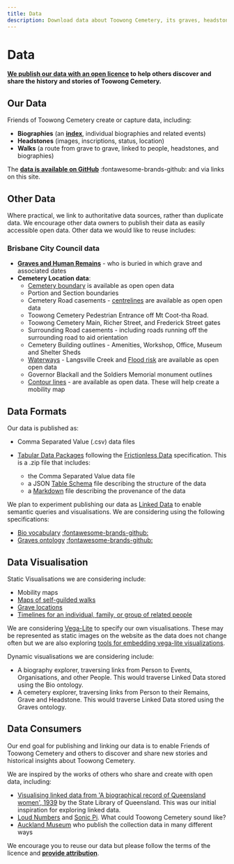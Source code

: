 ```yaml
---
title: Data
description: Download data about Toowong Cemetery, its graves, headstones, and the people remembered here
---
```


#  Data

**[We publish our data with an open licence](legal.md) to help others discover and share the history and stories of Toowong Cemetery.**

## Our Data 

Friends of Toowong Cemetery create or capture data, including: 

- **Biographies** (an **[index](../bios/index.md)**, individual biographies and related events)
- **Headstones** (images, inscriptions, status, location)
- **Walks** (a route from grave to grave, linked to people, headstones, and biographies)

The **[data is available on GitHub](https://github.com/1871fotc/fotc/tree/main/docs/assets/data)** :fontawesome-brands-github: and via links on this site.

<!--
Currently we have published the **[Biography Index](../bios/index.md)**.
- [Biography Index](../bios/index.md)
- [Toowong Cemetery Road Name](../cemetery/visit.md#road-name-changes)
-->


## Other Data

Where practical, we link to authoritative data sources, rather than duplicate data. We encourage other data owners to publish their data as easily accessible open data. Other data we would like to reuse includes: 

### Brisbane City Council data

- **[Graves and Human Remains](https://graves.brisbane.qld.gov.au)** - who is buried in which grave and associated dates
- **Cemetery Location data**:
    - [Cemetery boundary](https://www.spatial-data.brisbane.qld.gov.au/datasets/d9879ce7dce842ce8d5d3b50e3b702bf_0/explore?location=-27.476664%2C152.985658%2C16.53) is available as open open data
    - Portion and Section boundaries 
    - Cemetery Road casements - [centrelines](https://www.spatial-data.brisbane.qld.gov.au/datasets/46bbc7521e7949f68ef4b69d87e89ebc_0/explore?location=-27.475228%2C152.985532%2C15.84) are available as open open data
    - Toowong Cemetery Pedestrian Entrance off Mt Coot-tha Road.
    - Toowong Cemetery Main, Richer Street, and Frederick Street gates
    - Surrounding Road casements - including roads running off the surrounding road to aid orientation 
    - Cemetery Building outlines - Amenities, Workshop, Office, Museum and Shelter Sheds 
    - [Waterways](https://www.spatial-data.brisbane.qld.gov.au/datasets/e0839d26d85a429c8f64669ba69cfae7_0/explore?location=-27.475527%2C152.983328%2C17.22) - Langsville Creek and [Flood risk](https://www.data.brisbane.qld.gov.au/data/dataset/flood_awareness_overland_flow) are available as open open data
    - Governor Blackall and the Soldiers Memorial monument outlines
    - [Contour lines](https://www.data.brisbane.qld.gov.au/data/dataset/contours-2002) - are available as open data. These will help create a mobility map

<!--
- Bridges, Culverts and open Drains (polygon)

### Other location data 
      
- Features of Interest (polygon or point) - Symbology display, honour board
- Information Signs (point) - grave-side, walks, general information
- Trees (point) - especially weed trees and those destroying graves
- Historic Dam (polygon) - if exact [location](http://www.oncewasacreek.org/2014/08/up-hill-and-down-dale-where-did-elizabeth-drown/) is known
- [Local Bus stops](https://www.data.qld.gov.au/dataset/general-transit-feed-specification-gtfs-seq) 

### Other data providers 
        
- State Library of Queensland - catalogue metadata, digital images
- Queensland State Archives - catalogue metadata, documents and digital images
- Trove - catalogue metadata and articles
- DBpedia - entries

-->

## Data Formats 

Our data is published as:

- Comma Separated Value (.csv) data files 
- [Tabular Data Packages](https://specs.frictionlessdata.io/tabular-data-package/) following the [Frictionless Data](https://frictionlessdata.io) specification. This is a .zip file that includes: 

    - the Comma Separated Value data file 
    - a JSON [Table Schema](https://specs.frictionlessdata.io/table-schema/) file describing the structure of the data 
    - a [Markdown](https://commonmark.org/help/) file describing the provenance of the data

We plan to experiment publishing our data as [Linked Data](https://en.wikipedia.org/wiki/Linked_data) to enable semantic queries and visualisations. We are considering using the following specifications: 

- [Bio vocabulary](https://vocab.org/bio/) [:fontawesome-brands-github:](https://github.com/iand/vocab-bio)
- [Graves ontology](https://rdf.muninn-project.org/ontologies/graves.html)  [:fontawesome-brands-github:](https://github.com/muninn/graves) 


<!--
Geographic locations should be described as latitude, longitude coordinates in the [WGS84 datum](https://www.spatial.nsw.gov.au/__data/assets/pdf_file/0008/224396/WGS84_and_Australias_misaligned_web-maps_Information_Sheet.pdf) to aid integration and presentation on the web. Alternatively all data should be supplied in a common Datum, ideally [GDA2020](https://www.icsm.gov.au/gda2020), or  the dated GDA94.
--> 

<!-- 
## Data Publishing 

We strive to follow the W3C [Data on the Web Best Practices](https://www.w3.org/TR/dwbp/).

We use [Data Curator](https://www.qcif.edu.au/news/data-curator-now-in-app-stores/) to package our data into a Tabular Data Package. 

We are exploring tools to convert CSV data (the master) into Markdown tables for inclusion in this website:

- [OpenRefine](https://openrefine.org)  
- An [Atom package](https://github.com/takezoe/atom-csv-markdown) 


We have not decided on a Linked Data publishing toolset yet, but are aware of: 

- [Swirrl](https://www.swirrl.com)
- [Ontotext GraphDB](https://www.ontotext.com/products/graphdb/)
- [OntoRefine](https://graphdb.ontotext.com/documentation/free/loading-data-using-ontorefine.html)
- [dBpedia](https://www.dbpedia.org) which runs on [Virtuoso](https://virtuoso.openlinksw.com)
- [CSV for the Web tools](https://www.w3.org/TR/tabular-data-primer/)

When we work things out, we'll look to follow the W3C [Best Practices for Publishing Linked Data](https://www.w3.org/TR/ld-bp/)

--> 

## Data Visualisation

Static Visualisations we are considering include: 

- Mobility maps
- [Maps of self-guilded walks](https://vega.github.io/vega-lite/examples/geo_line.html)
- [Grave locations](https://vega.github.io/vega-lite/examples/geo_layer.html)
- [Timelines for an individual, family, or group of related people](https://bl.ocks.org/jakevdp/1643ebb6853e76c32e47a969f415f3ea)

We are considering [Vega-Lite](https://vega.github.io/vega-lite/) to specify our own visualisations. These may be represented as static images on the website as the data does not change often but we are also exploring [tools for embedding vega-lite visualizations](https://vega.github.io/vega-lite/ecosystem.html#tools-for-embedding-vega-lite-visualizations).

Dynamic visualisations we are considering include:

- A biography explorer, traversing links from Person to Events, Organisations, and other People. This would traverse Linked Data stored using the Bio ontology. 
- A cemetery explorer, traversing links from Person to their Remains, Grave and Headstone. This would traverse Linked Data stored using the Graves ontology.

## Data Consumers

Our end goal for publishing and linking our data is to enable Friends of Toowong Cemetery and others to discover and share new stories and historical insights about Toowong Cemetery.


We are inspired by the works of others who share and create with open data, including:

- [Visualising linked data from 'A biographical record of Queensland women', 1939](https://www.slq.qld.gov.au/blog/visualising-linked-data-biographical-record-queensland-women-1939) by the State Library of Queensland. This was our initial inspiration for exploring linked data.
- [Loud Numbers](https://anchor.fm/loudnumbers/episodes/The-End-of-the-Road-e131bnl) and [Sonic Pi](https://sonic-pi.net). What could Toowong Cemetery sound like?
- [Auckland Museum](https://www.aucklandmuseum.com/discover/collections-online/our-data) who publish the collection data in many different ways


We encourage you to reuse our data but please follow the terms of the licence and **[provide attribution](legal.md)**. 

<!-- 
We may encourage reuse of our data by participating in hack-a-thons (such as [GovHack](https://govhack.org)), and experiments with other organisations. 
-->
